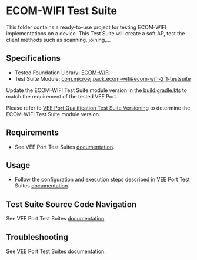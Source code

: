 # ECOM-WIFI Test Suite

This folder contains a ready-to-use project for testing ECOM-WIFI implementations on a device.
This Test Suite will create a soft AP, test the client methods such as scanning, joining,...

## Specifications

- Tested Foundation Library: [ECOM-WIFI](https://repository.microej.com/modules/ej/api/ecom-wifi/)
- Test Suite Module: [com.microej.pack.ecom-wifi#ecom-wifi-2_1-testsuite](https://repository.microej.com/modules/com/microej/pack/ecom-wifi/ecom-wifi-2_1-testsuite)

Update the ECOM-WIFI Test Suite module version in the [build.gradle.kts](java-testsuite-runner-ecom-wifi/build.gradle.kts) to match the requirement of the tested VEE Port.

Please refer to [VEE Port Qualification Test Suite Versioning](https://docs.microej.com/en/latest/VEEPortingGuide/veePortQualification.html#test-suite-versioning)
to determine the ECOM-WIFI Test Suite module version.

## Requirements

- See VEE Port Test Suites [documentation](../README.md).

## Usage

- Follow the configuration and execution steps described in VEE Port Test Suites [documentation](../README.md).

## Test Suite Source Code Navigation

See VEE Port Test Suites [documentation](../README.md).

## Troubleshooting

See VEE Port Test Suites [documentation](../README.md).
